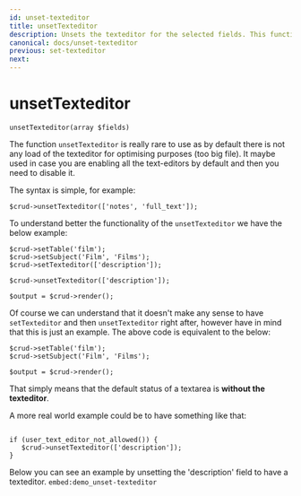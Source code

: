 ```yaml
---
id: unset-texteditor
title: unsetTexteditor
description: Unsets the texteditor for the selected fields. This function is really rare to use as by default there is not any load of the texteditor for optimising purposes.
canonical: docs/unset-texteditor
previous: set-texteditor
next:
---
```


# unsetTexteditor

<pre><code class="language-php">unsetTexteditor(array $fields)</code></pre>
The function <code>unsetTexteditor</code> is really rare to use as by default there is not any load of the texteditor for optimising purposes (too big file). It maybe used in case you are enabling all the text-editors by default and then you need to disable it.

The syntax is simple, for example:

<pre><code class="language-php">$crud->unsetTexteditor(['notes', 'full_text']);</code></pre>

To understand better the functionality of the <code>unsetTexteditor</code> we have the below example:
<pre><code class="language-php">$crud->setTable('film');
$crud->setSubject('Film', 'Films');
$crud->setTexteditor(['description']);

$crud->unsetTexteditor(['description']);

$output = $crud->render();</code></pre>

Of course we can understand that it doesn't make any sense to have <code>setTexteditor</code> and then <code>unsetTexteditor</code> right after, however have in mind that this is just an example. The above code is equivalent to the below:

<pre><code class="language-php">$crud->setTable('film');
$crud->setSubject('Film', 'Films');

$output = $crud->render();</code></pre> 

That simply means that the default status of a textarea is <strong>without the texteditor</strong>.

A more real world example could be to have something like that:

<pre><code class="language-php">
if (user_text_editor_not_allowed()) {
   $crud->unsetTexteditor(['description']);
}</code></pre>

Below you can see an example by unsetting the 'description' field to have a texteditor. 
`embed:demo_unset-texteditor`


